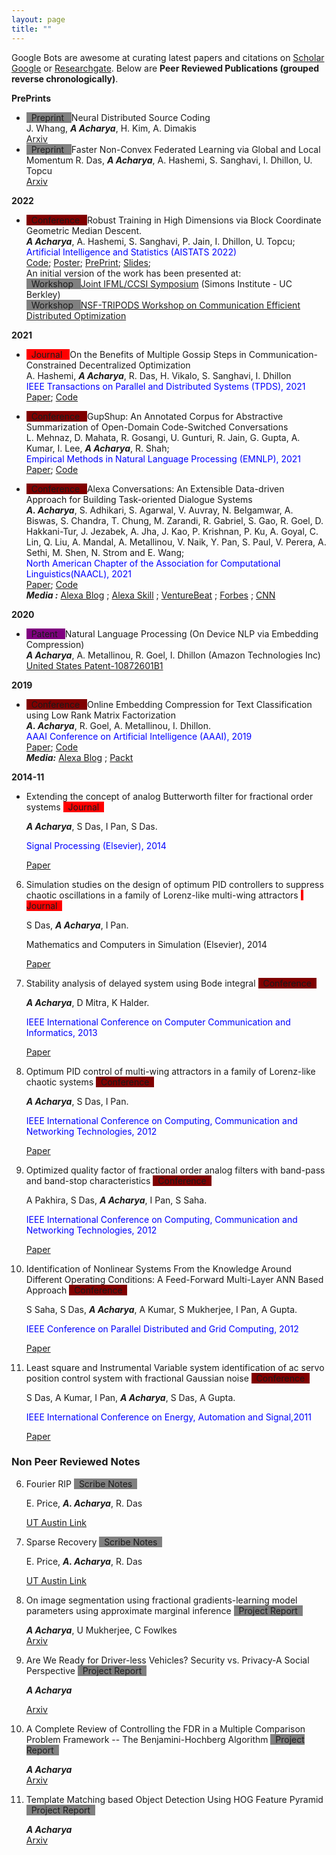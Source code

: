 ```yaml
---
layout: page
title: "" 
---
```

Google Bots are awesome at curating latest papers and citations on [Scholar Google](https://scholar.google.co.in/citations?hl=en&user=uBmgGMAAAAAJ) 
or [Researchgate](https://www.researchgate.net/profile/Anish_Acharya2). Below are
**Peer Reviewed Publications (grouped reverse chronologically)**. 
    
**PrePrints**
- <span style="background-color: gray"> &nbsp; Preprint &nbsp; </span> Neural Distributed Source Coding   
   J. Whang, ***A Acharya***, H. Kim, A. Dimakis   
   [Arxiv](https://arxiv.org/abs/2106.02797.pdf)
- <span style="background-color: gray"> &nbsp; Preprint &nbsp; </span> Faster Non-Convex Federated Learning via Global and  Local Momentum
   R. Das, ***A Acharya***, A. Hashemi, S. Sanghavi, I. Dhillon, U. Topcu      
   [Arxiv](https://arxiv.org/abs/2012.04061)
  
**2022**
- <span style="background-color: maroon"> &nbsp; Conference &nbsp; </span> 
   Robust Training in High Dimensions via Block Coordinate Geometric Median Descent.   
  ***A Acharya***, A. Hashemi, S. Sanghavi, P. Jain, I. Dhillon, U. Topcu;   
  <span style="color:blue">Artificial Intelligence and Statistics (AISTATS 2022) </span>   
   [Code](https://github.com/anishacharya/BGMD);
   [Poster](https://github.com/anishacharya/BGMD/blob/main/BGMD_Simons.pdf);
   [PrePrint](https://arxiv.org/pdf/2106.08882.pdf); 
   [Slides](https://github.com/anishacharya/BGMD/blob/main/BgmD_slides.pdf);         
   An initial version of the work has been presented at:       
   <span style="background-color: gray"> &nbsp; Workshop &nbsp; </span> 
  [Joint IFML/CCSI Symposium](https://simons.berkeley.edu/workshops/joint-ifmlccsi-symposium)
   (Simons Institute - UC Berkley)       
   <span style="background-color: gray"> &nbsp; Workshop &nbsp; </span> 
  [NSF-TRIPODS Workshop on Communication Efficient Distributed Optimization](https://sites.google.com/ucsd.edu/cedo/)
   
**2021**
- <span style="background-color: red"> &nbsp; Journal &nbsp; </span> 
   On the Benefits of Multiple Gossip Steps in Communication-Constrained Decentralized Optimization   
   A. Hashemi, ***A Acharya***, R. Das, H. Vikalo, S. Sanghavi, I. Dhillon      
   <span style="color:blue">IEEE Transactions on Parallel and Distributed Systems (TPDS), 2021 </span>   
   [Paper](https://ieeexplore.ieee.org/stamp/stamp.jsp?arnumber=9664349); 
   [Code](https://github.com/anishacharya/DeLiCoCo)
   
- <span style="background-color: maroon"> &nbsp; Conference &nbsp; </span>
    GupShup: An Annotated Corpus for Abstractive Summarization of Open-Domain Code-Switched Conversations    
   L. Mehnaz, D. Mahata, R. Gosangi, U. Gunturi, R. Jain, G. Gupta, A. Kumar, I. Lee, ***A Acharya***,  R. Shah;    
   <span style="color:blue">Empirical Methods in Natural Language Processing (EMNLP), 2021</span>    
   [Paper](https://aclanthology.org/2021.emnlp-main.499/);
   [Code](https://github.com/midas-research/gupshup)
   
- <span style="background-color: maroon"> &nbsp; Conference &nbsp; </span> 
   Alexa Conversations: An Extensible Data-driven Approach for Building Task-oriented Dialogue Systems   
   ***A. Acharya***, S. Adhikari, S. Agarwal, V. Auvray, N. Belgamwar, A. Biswas, S. Chandra, T. Chung, M. Zarandi, 
   R. Gabriel, S. Gao, R. Goel, D. Hakkani-Tur, J. Jezabek, A. Jha, J. Kao, P. Krishnan, P. Ku, A. Goyal, C. Lin, 
   Q. Liu, A. Mandal, A. Metallinou, V. Naik, Y. Pan, S. Paul, V. Perera, A. Sethi, M. Shen, N. Strom and E. Wang;    
   <span style="color:blue">North American Chapter of the Association for Computational Linguistics(NAACL), 2021</span>   
   [Paper](https://www.aclweb.org/anthology/2021.naacl-demos.15/);
   [Code](https://developer.amazon.com/en-US/docs/alexa/conversations/about-alexa-conversations.html)       
   ***Media :*** 
   [Alexa Blog](https://www.amazon.science/blog/amazon-unveils-novel-alexa-dialog-modeling-for-natural-cross-skill-conversations) ; 
   [Alexa Skill](https://developer.amazon.com/en-US/docs/alexa/conversations/about-alexa-conversations.html) ;
   [VentureBeat](https://www.youtube.com/watch?v=hEIjCF-KaRY) ;
   [Forbes](https://www.forbes.com/sites/cognitiveworld/2019/06/12/amazon-advances-conversational-applications/?sh=443c78197d26) ;
   [CNN](https://www.cnn.com/2020/09/25/tech/amazon-alexa-conversational-ai/index.html)
   
**2020**
- <span style="background-color: purple"> &nbsp; Patent &nbsp; </span>
   Natural Language Processing (On Device NLP via Embedding Compression)    
   ***A Acharya***, A. Metallinou, R. Goel, I. Dhillon (Amazon Technologies Inc)   
   [United States Patent-10872601B1](https://patents.google.com/patent/US10872601B1/en)

**2019**
- <span style="background-color: maroon"> &nbsp; Conference &nbsp; </span>
  Online Embedding Compression for Text Classification using Low Rank Matrix Factorization   
   ***A. Acharya***, R. Goel, A. Metallinou, I. Dhillon.   
   <span style="color:blue">AAAI Conference on Artificial Intelligence (AAAI), 2019</span>   
   [Paper](https://ojs.aaai.org/index.php/AAAI/article/view/4578);
   [Code](https://github.com/anishacharya/Online-Embedding-Compression-AAAI-2019)   
   ***Media:*** 
   [Alexa Blog](https://www.amazon.science/blog/new-method-for-compressing-neural-networks-better-preserves-accuracy) ;
   [Packt](https://hub.packtpub.com/amazon-alexa-ai-researchers-develop-new-method-to-compress-neural-networks-and-preserves-accuracy-of-system/)
   

**2014-11**
- Extending the concept of analog Butterworth filter for fractional order systems
   <span style="background-color: red"> &nbsp; Journal &nbsp; </span>
   
   ***A Acharya***, S Das, I Pan, S Das.  
   
   <span style="color:blue">Signal Processing (Elsevier), 2014</span>
   
   [Paper](https://www.sciencedirect.com/science/article/abs/pii/S0165168413002910)

6. Simulation studies on the design of optimum PID controllers to suppress chaotic oscillations in a 
   family of Lorenz-like multi-wing attractors
   <span style="background-color: red"> &nbsp; Journal &nbsp; </span>
   
   S Das, ***A Acharya***, I Pan. <span style="color:blue"> 
   
   Mathematics and Computers in Simulation (Elsevier), 2014</span>
   
   [Paper](https://www.sciencedirect.com/science/article/abs/pii/S0378475414000469)

5. Stability analysis of delayed system using Bode integral
   <span style="background-color: maroon"> &nbsp; Conference &nbsp; </span>
   
   ***A Acharya***, D Mitra, K Halder. 
   
   <span style="color:blue"> IEEE International Conference on Computer 
   Communication and Informatics, 2013</span>
   
   [Paper](https://ieeexplore.ieee.org/abstract/document/6466311)   


4. Optimum PID control of multi-wing attractors in a family of Lorenz-like chaotic systems
   <span style="background-color: maroon"> &nbsp; Conference &nbsp; </span> 
   
   ***A Acharya***, S Das, I Pan.  
   
   <span style="color:blue"> IEEE International Conference on Computing, Communication and Networking 
   Technologies, 2012</span>
   
   [Paper](https://ieeexplore.ieee.org/abstract/document/6396002)
   

3. Optimized quality factor of fractional order analog filters with band-pass and band-stop characteristics
   <span style="background-color: maroon"> &nbsp; Conference &nbsp; </span>
   
   A Pakhira, S Das, ***A Acharya***, I Pan, S Saha.  
   
   <span style="color:blue"> IEEE International Conference on Computing, 
   Communication and Networking Technologies, 2012</span>
   
   [Paper](https://ieeexplore.ieee.org/abstract/document/6396000)


2. Identification of Nonlinear Systems From the Knowledge Around Different Operating Conditions: 
   A Feed-Forward Multi-Layer ANN Based Approach
   <span style="background-color: maroon"> &nbsp; Conference &nbsp; </span>
   
   S Saha, S Das, ***A Acharya***, A Kumar, S Mukherjee, I Pan, A Gupta. 
   
   <span style="color:blue">IEEE Conference on Parallel Distributed and Grid Computing, 2012</span>
   
   [Paper](https://ieeexplore.ieee.org/abstract/document/6449856)
   

1. Least square and Instrumental Variable system identification of ac servo position control 
   system with fractional Gaussian noise
   <span style="background-color: maroon"> &nbsp; Conference &nbsp; </span>
   
   S Das, A Kumar, I Pan, ***A Acharya***, S Das, A Gupta. 
   
   <span style="color:blue"> IEEE International Conference on Energy, Automation and Signal,2011</span>
   
   [Paper](https://ieeexplore.ieee.org/abstract/document/6147165)
   

### Non Peer Reviewed Notes 
6. Fourier RIP 
   <span style="background-color: gray"> &nbsp; Scribe Notes &nbsp; </span> 
   
   E. Price, ***A. Acharya***, R. Das
   
   [UT Austin Link](https://www.cs.utexas.edu/~ecprice/courses/sublinear/scribe/lec18.pdf)


5. Sparse Recovery
   <span style="background-color: gray"> &nbsp; Scribe Notes &nbsp; </span>
   
   E. Price, ***A. Acharya***, R. Das
   
   [UT Austin Link](https://www.cs.utexas.edu/~ecprice/courses/sublinear/scribe/lec15.pdf)
   

4. On image segmentation using fractional gradients-learning model parameters using approximate marginal inference
   <span style="background-color: gray"> &nbsp; Project Report &nbsp; </span>

   ***A Acharya***, U Mukherjee, C Fowlkes      
   [Arxiv](https://arxiv.org/abs/1605.02240)
   
3. Are We Ready for Driver-less Vehicles? Security vs. Privacy-A Social Perspective
   <span style="background-color: gray"> &nbsp; Project Report &nbsp; </span>
   
   ***A Acharya***
   
   [Arxiv](https://arxiv.org/abs/1412.5207)
   

2. A Complete Review of Controlling the FDR in a Multiple Comparison Problem Framework 
   -- The Benjamini-Hochberg Algorithm
   <span style="background-color: gray"> &nbsp; Project Report &nbsp; </span>
   
   ***A Acharya***   
   [Arxiv](https://arxiv.org/abs/1406.7117)
   

1. Template Matching based Object Detection Using HOG Feature Pyramid
   <span style="background-color: gray"> &nbsp; Project Report &nbsp; </span>
   
   ***A Acharya***   
   [Arxiv](https://arxiv.org/abs/1406.7120)